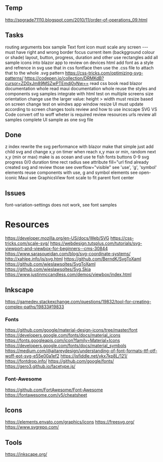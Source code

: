 ﻿
## Temp
http://spgrade71110.blogspot.com/2010/11/order-of-operations_09.html

## Tasks
routing arguments
box sample
	Text
	font icon
	must scale any screen
	---
	must have right and wrong
	border
	focus current item (backgground colour or shade)
layout, button, progress, duration and other
	use rectangles
add all sample icons into blazor app to review on devices
html add font as a style and refrence in svg
	use that in css fontface
		then use the .css file to attach that to the whole .svg
pattern
	https://css-tricks.com/optimizing-svg-patterns/
	https://codepen.io/collection/DRMKdB?cursor=ZD0xJm89MSZwPTEmdj0yNw==
read css book
read blazor documentation whole
read maui documentation whole
reuse the styles and components
svg samples integrate with html
	test on multiple screens
		size
		orientation change
		use the larger value: height > width 
		must resize based on screen change
		test on windws app window resize UI must update according to screen changes
tools review and how to use
	incscape
	SVG VS Code
convert otf to woff
	wheter is required
review resources urls
review all samples
complete UI sample as one svg file

## Done
z index
rewrite the svg performance with blazor
	make that simple
	just add child svg and change x,y on timer
		when reach x,y max or min, random next x,y (min or max)
		make is as ocean and use te fish fonts
buttons 0-9
	svg
progress
	0/0
duration time
rect radius
see attribute fill="url
find already created svg and review those
see overflow="visible"
see 'use', 'g', 'symbol' elements
reuse components
	with use, g and symbol elements
see open-iconic
Maui see GraphicsView
font scale to fit parent
font center

## Issues
font-variation-settings does not work, see font samples

# Resources
https://developer.mozilla.org/en-US/docs/Web/SVG
https://css-tricks.com/scale-svg/
https://webdesign.tutsplus.com/tutorials/svg-viewport-and-viewbox-for-beginners--cms-30844
https://www.sarasoueidan.com/blog/svg-coordinate-systems/
http://xahlee.info/js/svg.html
https://github.com/BerndK/SvgToXaml
https://github.com/wieslawsoltes/SvgToXaml
https://github.com/wieslawsoltes/Svg.Skia
https://www.justinmccandless.com/demos/viewbox/index.html

## Inkscape
https://gamedev.stackexchange.com/questions/19832/tool-for-creating-complex-paths/19833#19833

### Fonts
https://github.com/google/material-design-icons/tree/master/font
https://developers.google.com/fonts/docs/material_icons
https://fonts.googleapis.com/icon?family=Material+Icons
https://developers.google.com/fonts/docs/material_symbols
https://medium.com/@aitareydesign/understanding-of-font-formats-ttf-otf-woff-eot-svg-e55e00a1ef2
https://jsfiddle.net/ykx7kp8L/121/
https://fontdrop.info/
https://github.com/google/fonts/
https://gero3.github.io/facetype.js/

### Font-Awesome
https://github.com/FortAwesome/Font-Awesome
https://fontawesome.com/v5/cheatsheet

## Icons
https://elements.envato.com/graphics/icons
https://freesvg.org/
https://www.svgrepo.com/

## Tools
https://inkscape.org/